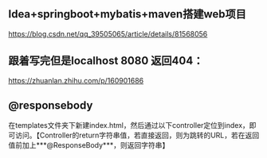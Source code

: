 ## Idea+springboot+mybatis+maven搭建web项目

https://blog.csdn.net/qq_39505065/article/details/81568056

## 跟着写完但是localhost 8080 返回404：

https://zhuanlan.zhihu.com/p/160901686

## @responsebody

在templates文件夹下新建index.html，然后通过以下controller定位到index，即可访问。【Controller的return字符串值，若直接返回，则为跳转的URL，若在返回值前加上***@ResponseBody***，则返回字符串】